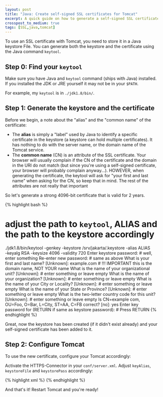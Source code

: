 ```yaml
---
layout: post
title: "Java: Create self-signed SSL certificates for Tomcat"
excerpt: A quick guide on how to generate a self-signed SSL certificate using the Java keytool and how to configure it in Tomcat.
crosspost_to_medium: true
tags: [SSL,java,tomcat]
---
```


To use an SSL certificate with Tomcat, you need to store it in a Java keystore File. You can generate both the keystore and the certificate using the Java command `keytool`.


## Step 0: Find your `keytool`

Make sure you have Java and `keytool` command (ships with Java) installed. If you installed the JDK or JRE yourself it may not be in your `$PATH`.

For example, my `keytool` is in `./jdk1.8/bin/`.

## Step 1: Generate the keystore and the certificate

Before we begin, a note about the "alias" and the "common name" of the certificate:

- The **alias** is simply a "label" used by Java to identify a specific certificate in the keystore (a keystore can hold multiple certificates). It has nothing to do with the server name, or the domain name of the Tomcat service.
- The **common name** (CN) is an attribute of the SSL certificate. Your browser will usually complain if the CN of the certificate and the domain in the URI do not match (but since you're using a self-signed certificate, your browser will probably complain anyway...). HOWEVER, when generating the certificate, the keytool will ask for "your first and last name" when asking for the CN, so keep that in mind. The rest of the attributes are not really that important

So let's generate a strong 4096-bit certificate that is valid for 2 years.

{% highlight bash %}
# adjust the path to `keytool`, ALIAS and the path to the keystore accordingly
./jdk1.8/bin/keytool -genkey -keystore /srv/jakarta/.keystore -alias ALIAS \
    -keyalg RSA -keysize 4096 -validity 720
Enter keystore password: # well, enter something
Re-enter new password: # same as above
What is your first and last name?
  [Unknown]:  example.com # !!! IMPORTANT this is the domain name, NOT YOUR name
What is the name of your organizational unit?
  [Unknown]:  # enter something or leave empty
What is the name of your organization?
  [Unknown]:  # enter something or leave empty
What is the name of your City or Locality?
  [Unknown]:  # enter something or leave empty
What is the name of your State or Province?
  [Unknown]:  # enter something or leave empty
What is the two-letter country code for this unit?
  [Unknown]:  # enter something or leave empty
Is CN=example com, OU=Foo, O=Bar, L=City, ST=AA, C=FB correct?
  [no]:  yes
Enter key password for <lea-prod>
    (RETURN if same as keystore password): # Press RETURN
{% endhighlight %}

Great, now the keystore has been created (if it didn't exist already) and your self-signed certificate has been added to it.

## Step 2: Configure Tomcat

To use the new certificate, configure your Tomcat accordingly:

Activate the HTTPS-Connector in your `conf/server.xml`. Adjust `keyAlias`, `keystoreFile` and `keystorePass` accordingly:

{% highlight xml %}
<Connector port="8443" protocol="org.apache.coyote.http11.Http11NioProtocol"
           maxThreads="150" SSLEnabled="true" scheme="https" secure="true"
           clientAuth="false" sslProtocol="TLS"
           keyAlias="ALIAS" keystoreFile="/srv/jakarta/.keystore"
           keystorePass="PW from step 1" />
{% endhighlight %}

And that's it! Restart Tomcat and you're ready!
